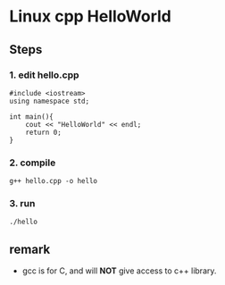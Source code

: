 # Linux cpp HelloWorld

## Steps
### 1. edit hello.cpp
```
#include <iostream>
using namespace std;

int main(){
    cout << "HelloWorld" << endl;
    return 0;
}
```

### 2. compile
`g++ hello.cpp -o hello`

### 3. run
`./hello`

## remark
* gcc is for C, and will **NOT** give access to c++ library.
